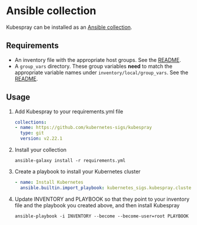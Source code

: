# Ansible collection

Kubespray can be installed as an [Ansible collection](https://docs.ansible.com/ansible/latest/user_guide/collections_using.html).

## Requirements

- An inventory file with the appropriate host groups. See the [README](../README.md#usage).
- A `group_vars` directory. These group variables **need** to match the appropriate variable names under `inventory/local/group_vars`. See the [README](../README.md#usage).

## Usage

1. Add Kubespray to your requirements.yml file

   ```yaml
   collections:
   - name: https://github.com/kubernetes-sigs/kubespray
     type: git
     version: v2.22.1
   ```

2. Install your collection

   ```ShellSession
   ansible-galaxy install -r requirements.yml
   ```

3. Create a playbook to install your Kubernetes cluster

   ```yaml
   - name: Install Kubernetes
     ansible.builtin.import_playbook: kubernetes_sigs.kubespray.cluster
   ```

4. Update INVENTORY and PLAYBOOK so that they point to your inventory file and the playbook you created above, and then install Kubespray

   ```ShellSession
   ansible-playbook -i INVENTORY --become --become-user=root PLAYBOOK
   ```
